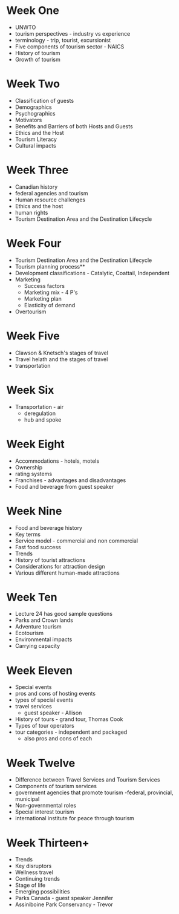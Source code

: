 # Week One
- UNWTO
- tourism perspectives - industry vs experience
- terminology - trip, tourist, excursionist
- Five components of tourism sector - NAICS
- History of tourism
- Growth of tourism
# Week Two
- Classification of guests
- Demographics
- Psychographics
- Motivators
- Benefits and Barriers of both Hosts and Guests
- Ethics and the Host
- Tourism Literacy
- Cultural impacts
# Week Three
- Canadian history
- federal agencies and tourism
- Human resource challenges
- Ethics and the host
- human rights
- Tourism Destination Area and the Destination Lifecycle
# Week Four
- Tourism Destination Area and the Destination Lifecycle
- Tourism planning process**
- Development classifications - Catalytic, Coattail, Independent
- Marketing
	- Success factors
	- Marketing mix - 4 P's
	- Marketing plan
	- Elasticity of demand
- Overtourism
# Week Five
- Clawson & Knetsch's stages of travel
- Travel helath and the stages of travel
- transportation
# Week Six
- Transportation - air
	- deregulation
	- hub and spoke
# Week Eight
- Accommodations - hotels, motels
- Ownership
- rating systems
- Franchises - advantages and disadvantages
- Food and beverage from guest speaker
# Week Nine
- Food and beverage history
- Key terms
- Service model - commercial and non commercial
- Fast food success
- Trends
- History of tourist attractions
- Considerations for attraction design
- Various different human-made attractions
# Week Ten
- Lecture 24 has good sample questions
- Parks and Crown lands
- Adventure tourism
- Ecotourism
- Environmental impacts
- Carrying capacity
# Week Eleven
- Special events
- pros and cons of hosting events
- types of special events
- travel services
	- guest speaker - Allison
- History of tours - grand tour, Thomas Cook
- Types of tour operators
- tour categories - independent and packaged
	- also pros and cons of each
# Week Twelve
- Difference between Travel Services and Tourism Services
- Components of tourism services
- government agencies that promote tourism -federal, provincial, municipal
- Non-governmental roles
- Special interest tourism
- international institute for peace through tourism
# Week Thirteen+
- Trends
- Key disruptors
- Wellness travel
- Continuing trends
- Stage of life
- Emerging possibilities
- Parks Canada - guest speaker Jennifer
- Assiniboine Park Conservancy - Trevor